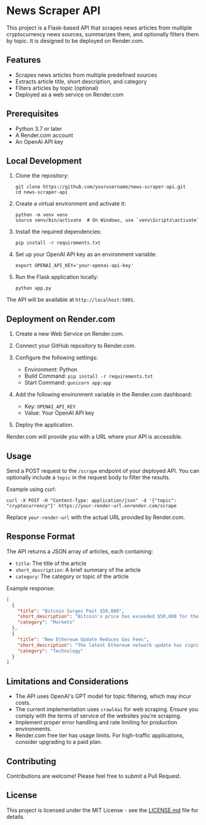 # News Scraper API

This project is a Flask-based API that scrapes news articles from multiple cryptocurrency news sources, summarizes them, and optionally filters them by topic. It is designed to be deployed on Render.com.

## Features

- Scrapes news articles from multiple predefined sources
- Extracts article title, short description, and category
- Filters articles by topic (optional)
- Deployed as a web service on Render.com

## Prerequisites

- Python 3.7 or later
- A Render.com account
- An OpenAI API key

## Local Development

1. Clone the repository:
   ```
   git clone https://github.com/yourusername/news-scraper-api.git
   cd news-scraper-api
   ```

2. Create a virtual environment and activate it:
   ```
   python -m venv venv
   source venv/bin/activate  # On Windows, use `venv\Scripts\activate`
   ```

3. Install the required dependencies:
   ```
   pip install -r requirements.txt
   ```

4. Set up your OpenAI API key as an environment variable:
   ```
   export OPENAI_API_KEY='your-openai-api-key'
   ```

5. Run the Flask application locally:
   ```
   python app.py
   ```

The API will be available at `http://localhost:5001`.

## Deployment on Render.com

1. Create a new Web Service on Render.com.

2. Connect your GitHub repository to Render.com.

3. Configure the following settings:
   - Environment: Python
   - Build Command: `pip install -r requirements.txt`
   - Start Command: `gunicorn app:app`

4. Add the following environment variable in the Render.com dashboard:
   - Key: `OPENAI_API_KEY`
   - Value: Your OpenAI API key

5. Deploy the application.

Render.com will provide you with a URL where your API is accessible.

## Usage

Send a POST request to the `/scrape` endpoint of your deployed API. You can optionally include a `topic` in the request body to filter the results.

Example using curl:

```
curl -X POST -H "Content-Type: application/json" -d '{"topic": "cryptocurrency"}' https://your-render-url.onrender.com/scrape
```

Replace `your-render-url` with the actual URL provided by Render.com.

## Response Format

The API returns a JSON array of articles, each containing:

- `title`: The title of the article
- `short_description`: A brief summary of the article
- `category`: The category or topic of the article

Example response:

```json
[
  {
    "title": "Bitcoin Surges Past $50,000",
    "short_description": "Bitcoin's price has exceeded $50,000 for the first time in three months, signaling a potential bull run.",
    "category": "Markets"
  },
  {
    "title": "New Ethereum Update Reduces Gas Fees",
    "short_description": "The latest Ethereum network update has significantly reduced transaction fees, making the network more accessible.",
    "category": "Technology"
  }
]
```

## Limitations and Considerations

- The API uses OpenAI's GPT model for topic filtering, which may incur costs.
- The current implementation uses `crawl4ai` for web scraping. Ensure you comply with the terms of service of the websites you're scraping.
- Implement proper error handling and rate limiting for production environments.
- Render.com free tier has usage limits. For high-traffic applications, consider upgrading to a paid plan.

## Contributing

Contributions are welcome! Please feel free to submit a Pull Request.

## License

This project is licensed under the MIT License - see the [LICENSE.md](LICENSE.md) file for details.